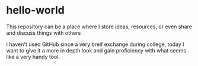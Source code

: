 # hello-world
This repository can be a place where I store ideas, resources, or even share and discuss things with others

I haven't used GitHub since a very breif exchange during college, today I want to give it a more in depth look and gain proficiency with what seems like a very handy tool.
